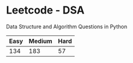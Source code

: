 # Leetcode - DSA

Data Structure and Algorithm Questions in Python

| Easy   |  Medium  | Hard |
|--------|----------|------|
|   134  |    183   |  57  |
